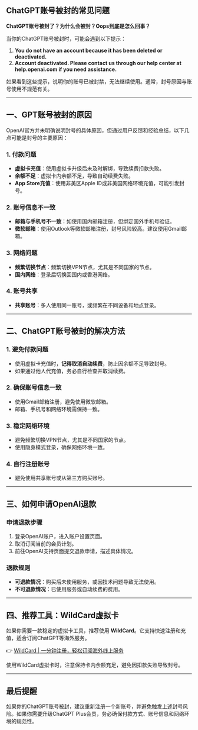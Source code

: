 ## ChatGPT账号被封的常见问题

**ChatGPT账号被封了？为什么会被封？Oops到底是怎么回事？**

当你的ChatGPT账号被封时，可能会遇到以下提示：

1. **You do not have an account because it has been deleted or deactivated.**
2. **Account deactivated. Please contact us through our help center at help.openai.com if you need assistance.**

如果看到这些提示，说明你的账号已被封禁，无法继续使用。通常，封号原因与账号使用不规范有关。

---

## 一、GPT账号被封的原因

OpenAI官方并未明确说明封号的具体原因，但通过用户反馈和经验总结，以下几点可能是封号的主要原因：

### 1. 付款问题
- **虚拟卡充值**：使用虚拟卡升级后未及时解绑，导致续费扣款失败。
- **余额不足**：虚拟卡内余额不足，导致自动续费失败。
- **App Store充值**：使用非美区Apple ID或非美国网络环境充值，可能引发封号。

### 2. 账号信息不一致
- **邮箱与手机号不一致**：如使用国内邮箱注册，但绑定国外手机号验证。
- **微软邮箱**：使用Outlook等微软邮箱注册，封号风险较高。建议使用Gmail邮箱。

### 3. 网络问题
- **频繁切换节点**：频繁切换VPN节点，尤其是不同国家的节点。
- **国内网络**：登录后切换回国内或香港网络。

### 4. 账号共享
- **共享账号**：多人使用同一账号，或频繁在不同设备和地点登录。

---

## 二、ChatGPT账号被封的解决方法

### 1. 避免付款问题
- 使用虚拟卡充值时，**记得取消自动续费**，防止因余额不足导致封号。
- 如果通过他人代充值，务必自行检查并取消续费。

### 2. 确保账号信息一致
- 使用Gmail邮箱注册，避免使用微软邮箱。
- 邮箱、手机号和网络环境需保持一致。

### 3. 稳定网络环境
- 避免频繁切换VPN节点，尤其是不同国家的节点。
- 使用隐身模式登录，确保网络环境一致。

### 4. 自行注册账号
- 避免使用共享账号或从第三方购买账号。

---

## 三、如何申请OpenAI退款

### 申请退款步骤
1. 登录OpenAI账户，进入账户设置页面。
2. 取消订阅当前的会员计划。
3. 前往OpenAI支持页面提交退款申请，描述具体情况。

### 退款规则
- **可退款情况**：购买后未使用服务，或因技术问题导致无法使用。
- **不可退款情况**：已使用服务或自动续费的费用。

---

## 四、推荐工具：WildCard虚拟卡

如果你需要一款稳定的虚拟卡工具，推荐使用 **WildCard**。它支持快速注册和充值，适合订阅ChatGPT等海外服务。

👉 [WildCard | 一分钟注册，轻松订阅海外线上服务](https://bit.ly/bewildcard)

使用WildCard虚拟卡时，注意保持卡内余额充足，避免因扣款失败导致封号。

---

## 最后提醒

如果你的ChatGPT账号被封，建议重新注册一个新账号，并避免触发上述封号风险。如果你需要升级ChatGPT Plus会员，务必确保付款方式、账号信息和网络环境的规范性。